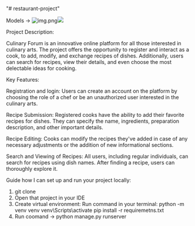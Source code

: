 "# restaurant-project" 

Models -> 
![img.png](..%2Fdjango-restaurant-service%2Fimg.png)<img src="im">

Project Description:

Culinary Forum is an innovative online platform for all those interested in culinary arts.
The project offers the opportunity to register and interact as a cook, to add, modify, and exchange recipes of dishes.
Additionally, users can search for recipes, view their details, and even choose the most delectable ideas for cooking.


Key Features:

Registration and login: Users can create an account on the platform by choosing the role of a chef or be an unauthorized user interested in the culinary arts.

Recipe Submission: Registered cooks have the ability to add their favorite recipes for dishes. They can specify the name, ingredients, preparation description, and other important details.

Recipe Editing: Cooks can modify the recipes they've added in case of any necessary adjustments or the addition of new informational sections.

Search and Viewing of Recipes: All users, including regular individuals, can search for recipes using dish names. After finding a recipe, users can thoroughly explore it.


Guide how I can set up and run your project locally:
1. git clone
2. Open that project in your IDE
3. Create virtual environment: 
   Run command in your terminal:
   python -m venv venv
   venv\Scripts\activate
   pip install -r requiremetns.txt 
4. Run coomand -> python manage.py runserver
